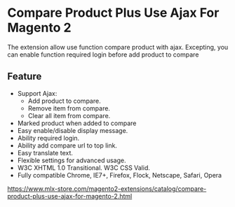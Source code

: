 # Compare Product Plus Use Ajax For Magento 2

The extension allow use function compare product with ajax. Excepting, you can enable function required login before add product to compare

## Feature
- Support Ajax:
	- Add product to compare.
	- Remove item from compare.
	- Clear all item from compare.
- Marked product when added to compare
- Easy enable/disable display message.
- Ability required login.
- Ability add compare url to top link.
- Easy translate text.
- Flexible settings for advanced usage.
- W3C XHTML 1.0 Transitional. W3C CSS Valid.
- Fully compatible Chrome, IE7+, Firefox, Flock, Netscape, Safari, Opera


https://www.mlx-store.com/magento2-extensions/catalog/compare-product-plus-use-ajax-for-magento-2.html
